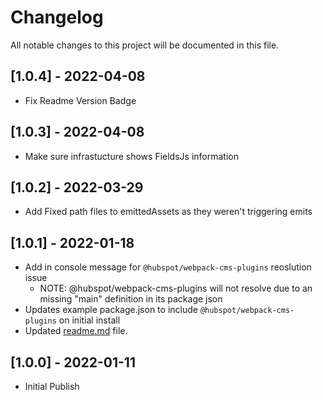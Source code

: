 # Changelog

All notable changes to this project will be documented in this file.

## [1.0.4] - 2022-04-08
- Fix Readme Version Badge
## [1.0.3] - 2022-04-08
- Make sure infrastucture shows FieldsJs information
## [1.0.2] - 2022-03-29
- Add Fixed path files to emittedAssets as they weren't triggering emits

## [1.0.1] - 2022-01-18
- Add in console message for `@hubspot/webpack-cms-plugins` reoslution issue
	- NOTE: @hubspot/webpack-cms-plugins will not resolve due to an missing "main" definition in its package json
- Updates example package.json to include `@hubspot/webpack-cms-plugins` on initial install
- Updated [readme.md](readme.md) file.

## [1.0.0] - 2022-01-11
- Initial Publish
